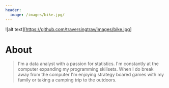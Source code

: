 ```yaml
---
header:
  image: /images/bike.jpg/
---
```


![alt text][https://github.com/traversingtrav/images/bike.jpg]

[logo]: /images/bike.jpg/


# About


>   I'm a data analyst with a passion for statistics. I'm constantly at the computer expanding my programming skillsets. When I do break away from the computer I'm enjoying strategy boared games with my family or taking a camping trip to the outdoors. 
